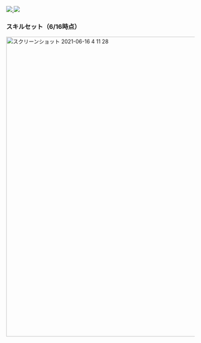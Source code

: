 <p>
  <a href="https://github.com/anuraghazra/github-readme-stats" target="_blank" rel="noopener noreferrer">
    <img src="https://github-readme-stats.vercel.app/api?username=Alesion30&count_private=true&show_icons=true&bg_color=0.1,F0FAFF,B9E5EB&border_radius=10" />
  </a>

  <a href="https://github.com/anuraghazra/github-readme-stats" target="_blank" rel="noopener noreferrer">
    <img src="https://github-readme-stats.vercel.app/api/top-langs/?username=Alesion30&langs_count=3&bg_color=0.1,F0FAFF,B9E5EB&border_radius=10" />
  </a>
</p>

### スキルセット（6/16時点）
<img width="800" alt="スクリーンショット 2021-06-16 4 11 28" src="https://user-images.githubusercontent.com/50891407/122109960-f05cf580-ce58-11eb-92bf-aaf828286598.png">
